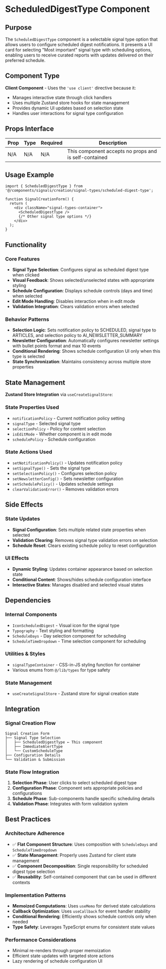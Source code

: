 # ScheduledDigestType Component

## Purpose

The `ScheduledDigestType` component is a selectable signal type option that allows users to configure scheduled digest notifications. It presents a UI card for selecting "Most important" signal type with scheduling options, enabling users to receive curated reports with updates delivered on their preferred schedule.

## Component Type

**Client Component** - Uses the `'use client'` directive because it:
- Manages interactive state through click handlers
- Uses multiple Zustand store hooks for state management
- Provides dynamic UI updates based on selection state
- Handles user interactions for signal type configuration

## Props Interface

| Prop | Type | Required | Description |
|------|------|----------|-------------|
| N/A | N/A | N/A | This component accepts no props and is self-contained |

## Usage Example

```tsx
import { ScheduledDigestType } from '@/components/signals/creation/signal-types/scheduled-digest-type';

function SignalCreationForm() {
  return (
    <div className="signal-types-container">
      <ScheduledDigestType />
      {/* Other signal type options */}
    </div>
  );
}
```

## Functionality

### Core Features
- **Signal Type Selection**: Configures signal as scheduled digest type when clicked
- **Visual Feedback**: Shows selected/unselected states with appropriate styling
- **Schedule Configuration**: Displays schedule controls (days and time) when selected
- **Edit Mode Handling**: Disables interaction when in edit mode
- **Validation Integration**: Clears validation errors when selected

### Behavior Patterns
- **Selection Logic**: Sets notification policy to SCHEDULED, signal type to ARTICLES, and selection policy to AI_NEWSLETTER_SUMMARY
- **Newsletter Configuration**: Automatically configures newsletter settings with bullet points format and max 10 events
- **Conditional Rendering**: Shows schedule configuration UI only when this type is selected
- **State Synchronization**: Maintains consistency across multiple store properties

## State Management

**Zustand Store Integration** via `useCreateSignalStore`:

### State Properties Used
- `notificationPolicy` - Current notification policy setting
- `signalType` - Selected signal type
- `selectionPolicy` - Policy for content selection
- `isEditMode` - Whether component is in edit mode
- `schedulePolicy` - Schedule configuration

### State Actions Used
- `setNotificationPolicy()` - Updates notification policy
- `setSignalType()` - Sets the signal type
- `setSelectionPolicy()` - Configures selection policy
- `setNewsletterConfig()` - Sets newsletter configuration
- `setSchedulePolicy()` - Updates schedule settings
- `clearValidationError()` - Removes validation errors

## Side Effects

### State Updates
- **Signal Configuration**: Sets multiple related state properties when selected
- **Validation Clearing**: Removes signal type validation errors on selection
- **Schedule Reset**: Clears existing schedule policy to reset configuration

### UI Effects
- **Dynamic Styling**: Updates container appearance based on selection state
- **Conditional Content**: Shows/hides schedule configuration interface
- **Interactive States**: Manages disabled and selected visual states

## Dependencies

### Internal Components
- `IconScheduledDigest` - Visual icon for the signal type
- `Typography` - Text styling and formatting
- `ScheduleDays` - Day selection component for scheduling
- `ScheduleTimeDropdown` - Time selection component for scheduling

### Utilities & Styles
- `signalTypeContainer` - CSS-in-JS styling function for container
- Various enums from `@/lib/types` for type safety

### State Management
- `useCreateSignalStore` - Zustand store for signal creation state

## Integration

### Signal Creation Flow
```
Signal Creation Form
├── Signal Type Selection
│   ├── ScheduledDigestType ← This component
│   ├── ImmediateAlertType
│   └── CustomScheduleType
├── Configuration Details
└── Validation & Submission
```

### State Flow Integration
1. **Selection Phase**: User clicks to select scheduled digest type
2. **Configuration Phase**: Component sets appropriate policies and configurations
3. **Schedule Phase**: Sub-components handle specific scheduling details
4. **Validation Phase**: Integrates with form validation system

## Best Practices

### Architecture Adherence
- ✅ **Flat Component Structure**: Uses composition with `ScheduleDays` and `ScheduleTimeDropdown`
- ✅ **State Management**: Properly uses Zustand for client state management
- ✅ **Component Decomposition**: Single responsibility for scheduled digest type selection
- ✅ **Reusability**: Self-contained component that can be used in different contexts

### Implementation Patterns
- **Memoized Computations**: Uses `useMemo` for derived state calculations
- **Callback Optimization**: Uses `useCallback` for event handler stability
- **Conditional Rendering**: Efficiently shows schedule controls only when needed
- **Type Safety**: Leverages TypeScript enums for consistent state values

### Performance Considerations
- Minimal re-renders through proper memoization
- Efficient state updates with targeted store actions
- Lazy rendering of schedule configuration UI